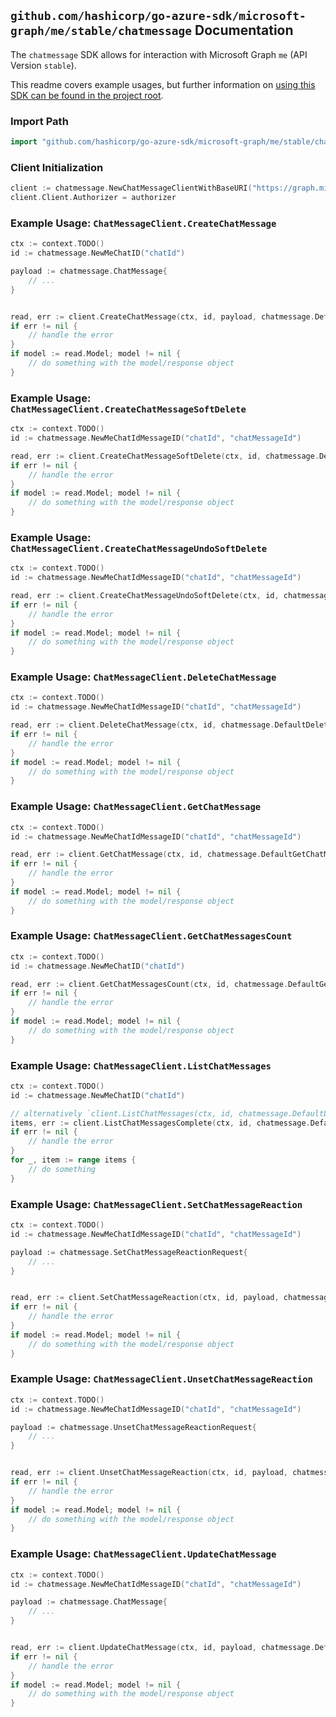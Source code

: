 
## `github.com/hashicorp/go-azure-sdk/microsoft-graph/me/stable/chatmessage` Documentation

The `chatmessage` SDK allows for interaction with Microsoft Graph `me` (API Version `stable`).

This readme covers example usages, but further information on [using this SDK can be found in the project root](https://github.com/hashicorp/go-azure-sdk/tree/main/docs).

### Import Path

```go
import "github.com/hashicorp/go-azure-sdk/microsoft-graph/me/stable/chatmessage"
```


### Client Initialization

```go
client := chatmessage.NewChatMessageClientWithBaseURI("https://graph.microsoft.com")
client.Client.Authorizer = authorizer
```


### Example Usage: `ChatMessageClient.CreateChatMessage`

```go
ctx := context.TODO()
id := chatmessage.NewMeChatID("chatId")

payload := chatmessage.ChatMessage{
	// ...
}


read, err := client.CreateChatMessage(ctx, id, payload, chatmessage.DefaultCreateChatMessageOperationOptions())
if err != nil {
	// handle the error
}
if model := read.Model; model != nil {
	// do something with the model/response object
}
```


### Example Usage: `ChatMessageClient.CreateChatMessageSoftDelete`

```go
ctx := context.TODO()
id := chatmessage.NewMeChatIdMessageID("chatId", "chatMessageId")

read, err := client.CreateChatMessageSoftDelete(ctx, id, chatmessage.DefaultCreateChatMessageSoftDeleteOperationOptions())
if err != nil {
	// handle the error
}
if model := read.Model; model != nil {
	// do something with the model/response object
}
```


### Example Usage: `ChatMessageClient.CreateChatMessageUndoSoftDelete`

```go
ctx := context.TODO()
id := chatmessage.NewMeChatIdMessageID("chatId", "chatMessageId")

read, err := client.CreateChatMessageUndoSoftDelete(ctx, id, chatmessage.DefaultCreateChatMessageUndoSoftDeleteOperationOptions())
if err != nil {
	// handle the error
}
if model := read.Model; model != nil {
	// do something with the model/response object
}
```


### Example Usage: `ChatMessageClient.DeleteChatMessage`

```go
ctx := context.TODO()
id := chatmessage.NewMeChatIdMessageID("chatId", "chatMessageId")

read, err := client.DeleteChatMessage(ctx, id, chatmessage.DefaultDeleteChatMessageOperationOptions())
if err != nil {
	// handle the error
}
if model := read.Model; model != nil {
	// do something with the model/response object
}
```


### Example Usage: `ChatMessageClient.GetChatMessage`

```go
ctx := context.TODO()
id := chatmessage.NewMeChatIdMessageID("chatId", "chatMessageId")

read, err := client.GetChatMessage(ctx, id, chatmessage.DefaultGetChatMessageOperationOptions())
if err != nil {
	// handle the error
}
if model := read.Model; model != nil {
	// do something with the model/response object
}
```


### Example Usage: `ChatMessageClient.GetChatMessagesCount`

```go
ctx := context.TODO()
id := chatmessage.NewMeChatID("chatId")

read, err := client.GetChatMessagesCount(ctx, id, chatmessage.DefaultGetChatMessagesCountOperationOptions())
if err != nil {
	// handle the error
}
if model := read.Model; model != nil {
	// do something with the model/response object
}
```


### Example Usage: `ChatMessageClient.ListChatMessages`

```go
ctx := context.TODO()
id := chatmessage.NewMeChatID("chatId")

// alternatively `client.ListChatMessages(ctx, id, chatmessage.DefaultListChatMessagesOperationOptions())` can be used to do batched pagination
items, err := client.ListChatMessagesComplete(ctx, id, chatmessage.DefaultListChatMessagesOperationOptions())
if err != nil {
	// handle the error
}
for _, item := range items {
	// do something
}
```


### Example Usage: `ChatMessageClient.SetChatMessageReaction`

```go
ctx := context.TODO()
id := chatmessage.NewMeChatIdMessageID("chatId", "chatMessageId")

payload := chatmessage.SetChatMessageReactionRequest{
	// ...
}


read, err := client.SetChatMessageReaction(ctx, id, payload, chatmessage.DefaultSetChatMessageReactionOperationOptions())
if err != nil {
	// handle the error
}
if model := read.Model; model != nil {
	// do something with the model/response object
}
```


### Example Usage: `ChatMessageClient.UnsetChatMessageReaction`

```go
ctx := context.TODO()
id := chatmessage.NewMeChatIdMessageID("chatId", "chatMessageId")

payload := chatmessage.UnsetChatMessageReactionRequest{
	// ...
}


read, err := client.UnsetChatMessageReaction(ctx, id, payload, chatmessage.DefaultUnsetChatMessageReactionOperationOptions())
if err != nil {
	// handle the error
}
if model := read.Model; model != nil {
	// do something with the model/response object
}
```


### Example Usage: `ChatMessageClient.UpdateChatMessage`

```go
ctx := context.TODO()
id := chatmessage.NewMeChatIdMessageID("chatId", "chatMessageId")

payload := chatmessage.ChatMessage{
	// ...
}


read, err := client.UpdateChatMessage(ctx, id, payload, chatmessage.DefaultUpdateChatMessageOperationOptions())
if err != nil {
	// handle the error
}
if model := read.Model; model != nil {
	// do something with the model/response object
}
```
